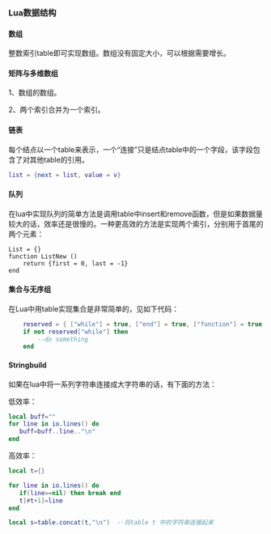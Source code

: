 ### Lua数据结构

#### 数组

整数索引table即可实现数组。数组没有固定大小，可以根据需要增长。

#### 矩阵与多维数组

1、数组的数组。

2、两个索引合并为一个索引。

#### 链表

每个结点以一个table来表示，一个“连接”只是结点table中的一个字段，该字段包含了对其他table的引用。

```lua
list = {next = list, value = v}
```

#### 队列

在lua中实现队列的简单方法是调用table中insert和remove函数，但是如果数据量较大的话，效率还是很慢的。一种更高效的方法是实现两个索引，分别用于首尾的两个元素：

```
List = {}
function ListNew ()
	return {first = 0, last = -1}
end
```

#### 集合与无序组

在Lua中用table实现集合是非常简单的，见如下代码：

```lua
    reserved = { ["while"] = true, ["end"] = true, ["function"] = true, }
    if not reserved["while"] then
        --do something
    end
```

#### Stringbuild

如果在lua中将一系列字符串连接成大字符串的话，有下面的方法：

低效率：

```lua
local buff=""
for line in io.lines() do
   buff=buff..line.."\n"
end
```

高效率：

```lua
local t={}

for line in io.lines() do
   if(line==nil) then break end
   t[#t+1]=line
end

local s=table.concat(t,"\n")  --将table t 中的字符串连接起来
```


